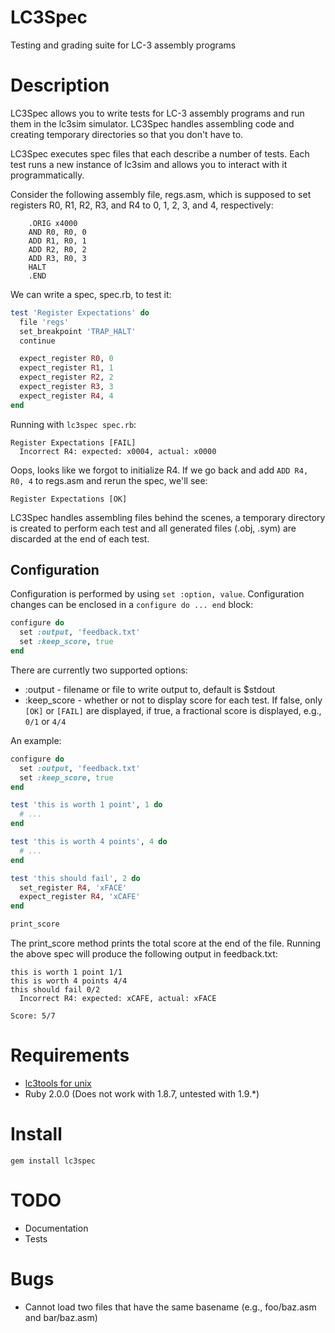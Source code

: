 # LC3Spec

Testing and grading suite for LC-3 assembly programs

# Description

LC3Spec allows you to write tests for LC-3 assembly programs and run
them in the lc3sim simulator. LC3Spec handles assembling code and
creating temporary directories so that you don't have to.

LC3Spec executes spec files that each describe a number of tests.
Each test runs a new instance of lc3sim and allows you to interact
with it programmatically.

Consider the following assembly file, regs.asm, which is supposed to
set registers R0, R1, R2, R3, and R4 to 0, 1, 2, 3, and 4, respectively:

```
    .ORIG x4000
    AND R0, R0, 0
    ADD R1, R0, 1
    ADD R2, R0, 2
    ADD R3, R0, 3
    HALT
    .END
```

We can write a spec, spec.rb, to test it:

```ruby
test 'Register Expectations' do
  file 'regs'
  set_breakpoint 'TRAP_HALT'
  continue

  expect_register R0, 0
  expect_register R1, 1
  expect_register R2, 2
  expect_register R3, 3
  expect_register R4, 4
end
```

Running with `lc3spec spec.rb`:

```
Register Expectations [FAIL]
  Incorrect R4: expected: x0004, actual: x0000
```

Oops, looks like we forgot to initialize R4. If we go back and add
`ADD R4, R0, 4` to regs.asm and rerun the spec, we'll see:

```
Register Expectations [OK]
```

LC3Spec handles assembling files behind the scenes, a temporary directory
is created to perform each test and all generated files (.obj, .sym) are
discarded at the end of each test.

## Configuration

Configuration is performed by using `set :option, value`. Configuration
changes can be enclosed in a `configure do ... end` block:

```ruby
configure do
  set :output, 'feedback.txt'
  set :keep_score, true
end
```

There are currently two supported options:

* :output - filename or file to write output to, default is $stdout
* :keep_score - whether or not to display score for each test. If false,
  only `[OK]` or `[FAIL]` are displayed, if true, a fractional score
  is displayed, e.g., `0/1` or `4/4`

An example:

```ruby
configure do
  set :output, 'feedback.txt'
  set :keep_score, true
end

test 'this is worth 1 point', 1 do
  # ...
end

test 'this is worth 4 points', 4 do
  # ...
end

test 'this should fail', 2 do
  set_register R4, 'xFACE'
  expect_register R4, 'xCAFE'
end

print_score
```

The print_score method prints the total score at the end of the file.
Running the above spec will produce the following output in feedback.txt:

```
this is worth 1 point 1/1
this is worth 4 points 4/4
this should fail 0/2
  Incorrect R4: expected: xCAFE, actual: xFACE

Score: 5/7
```

# Requirements

* [lc3tools for unix](http://highered.mcgraw-hill.com/sites/0072467509/student_view0/lc-3_simulator.html)
* Ruby 2.0.0 (Does not work with 1.8.7, untested with 1.9.*)

# Install

```
gem install lc3spec
```

# TODO

* Documentation
* Tests

# Bugs

* Cannot load two files that have the same basename (e.g., foo/baz.asm and
  bar/baz.asm)
